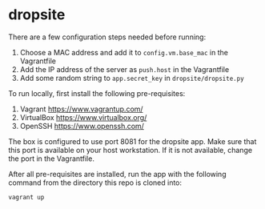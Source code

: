 # dropsite

There are a few configuration steps needed before running:

1. Choose a MAC address and add it to `config.vm.base_mac` in the Vagrantfile
2. Add the IP address of the server as `push.host` in the Vagrantfile
3. Add some random string to `app.secret_key` in `dropsite/dropsite.py`

To run locally, first install the following pre-requisites:

1. Vagrant https://www.vagrantup.com/
2. VirtualBox https://www.virtualbox.org/
3. OpenSSH https://www.openssh.com/

The box is configured to use port 8081 for the dropsite app. Make sure that this port is available on your host workstation. If it is not available, change the port in the Vagrantfile.

After all pre-requisites are installed, run the app with the following command from the directory this repo is cloned into:

`vagrant up`
